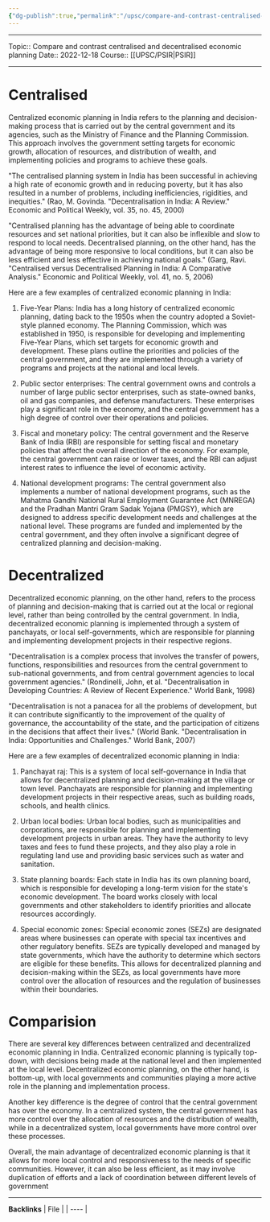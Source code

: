 ```yaml
---
{"dg-publish":true,"permalink":"/upsc/compare-and-contrast-centralised-and-decentralised-economic-planning/"}
---
```


----
Topic:: Compare and contrast centralised and decentralised economic planning
Date:: 2022-12-18
Course:: [[UPSC/PSIR\|PSIR]] 

----
# Centralised
Centralized economic planning in India refers to the planning and decision-making process that is carried out by the central government and its agencies, such as the Ministry of Finance and the Planning Commission. This approach involves the government setting targets for economic growth, allocation of resources, and distribution of wealth, and implementing policies and programs to achieve these goals.

"The centralised planning system in India has been successful in achieving a high rate of economic growth and in reducing poverty, but it has also resulted in a number of problems, including inefficiencies, rigidities, and inequities." (Rao, M. Govinda. "Decentralisation in India: A Review." Economic and Political Weekly, vol. 35, no. 45, 2000)

"Centralised planning has the advantage of being able to coordinate resources and set national priorities, but it can also be inflexible and slow to respond to local needs. Decentralised planning, on the other hand, has the advantage of being more responsive to local conditions, but it can also be less efficient and less effective in achieving national goals." (Garg, Ravi. "Centralised versus Decentralised Planning in India: A Comparative Analysis." Economic and Political Weekly, vol. 41, no. 5, 2006)

Here are a few examples of centralized economic planning in India:

1.  Five-Year Plans: India has a long history of centralized economic planning, dating back to the 1950s when the country adopted a Soviet-style planned economy. The Planning Commission, which was established in 1950, is responsible for developing and implementing Five-Year Plans, which set targets for economic growth and development. These plans outline the priorities and policies of the central government, and they are implemented through a variety of programs and projects at the national and local levels.
    
2.  Public sector enterprises: The central government owns and controls a number of large public sector enterprises, such as state-owned banks, oil and gas companies, and defense manufacturers. These enterprises play a significant role in the economy, and the central government has a high degree of control over their operations and policies.
    
3.  Fiscal and monetary policy: The central government and the Reserve Bank of India (RBI) are responsible for setting fiscal and monetary policies that affect the overall direction of the economy. For example, the central government can raise or lower taxes, and the RBI can adjust interest rates to influence the level of economic activity.
    
4.  National development programs: The central government also implements a number of national development programs, such as the Mahatma Gandhi National Rural Employment Guarantee Act (MNREGA) and the Pradhan Mantri Gram Sadak Yojana (PMGSY), which are designed to address specific development needs and challenges at the national level. These programs are funded and implemented by the central government, and they often involve a significant degree of centralized planning and decision-making.


# Decentralized

Decentralized economic planning, on the other hand, refers to the process of planning and decision-making that is carried out at the local or regional level, rather than being controlled by the central government. In India, decentralized economic planning is implemented through a system of panchayats, or local self-governments, which are responsible for planning and implementing development projects in their respective regions.

"Decentralisation is a complex process that involves the transfer of powers, functions, responsibilities and resources from the central government to sub-national governments, and from central government agencies to local government agencies." (Rondinelli, John, et al. "Decentralisation in Developing Countries: A Review of Recent Experience." World Bank, 1998)

"Decentralisation is not a panacea for all the problems of development, but it can contribute significantly to the improvement of the quality of governance, the accountability of the state, and the participation of citizens in the decisions that affect their lives." (World Bank. "Decentralisation in India: Opportunities and Challenges." World Bank, 2007)

Here are a few examples of decentralized economic planning in India:

1.  Panchayat raj: This is a system of local self-governance in India that allows for decentralized planning and decision-making at the village or town level. Panchayats are responsible for planning and implementing development projects in their respective areas, such as building roads, schools, and health clinics.
    
2.  Urban local bodies: Urban local bodies, such as municipalities and corporations, are responsible for planning and implementing development projects in urban areas. They have the authority to levy taxes and fees to fund these projects, and they also play a role in regulating land use and providing basic services such as water and sanitation.
    
3.  State planning boards: Each state in India has its own planning board, which is responsible for developing a long-term vision for the state's economic development. The board works closely with local governments and other stakeholders to identify priorities and allocate resources accordingly.
    
4.  Special economic zones: Special economic zones (SEZs) are designated areas where businesses can operate with special tax incentives and other regulatory benefits. SEZs are typically developed and managed by state governments, which have the authority to determine which sectors are eligible for these benefits. This allows for decentralized planning and decision-making within the SEZs, as local governments have more control over the allocation of resources and the regulation of businesses within their boundaries.


# Comparision 

There are several key differences between centralized and decentralized economic planning in India. Centralized economic planning is typically top-down, with decisions being made at the national level and then implemented at the local level. Decentralized economic planning, on the other hand, is bottom-up, with local governments and communities playing a more active role in the planning and implementation process.

Another key difference is the degree of control that the central government has over the economy. In a centralized system, the central government has more control over the allocation of resources and the distribution of wealth, while in a decentralized system, local governments have more control over these processes.

Overall, the main advantage of decentralized economic planning is that it allows for more local control and responsiveness to the needs of specific communities. However, it can also be less efficient, as it may involve duplication of efforts and a lack of coordination between different levels of government




---
**Backlinks**
| File |
| ---- |



